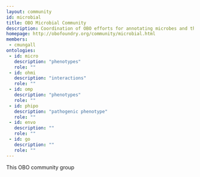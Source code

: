 ```yaml
---
layout: community
id: microbial
title: OBO Microbial Community
description: Coordination of OBO efforts for annotating microbes and the microbiome
homepage: http://obofoundry.org/community/microbial.html
members:
 - cmungall
ontologies:
 - id: micro
   description: "phenotypes"
   role: ""
 - id: ohmi
   description: "interactions"
   role: ""
 - id: omp
   description: "phenotypes"
   role: ""
 - id: phipo
   description: "pathogenic phenotype"
   role: ""
 - id: envo
   description: ""
   role: ""
 - id: go
   description: ""
   role: ""
---
```


This OBO community group 
